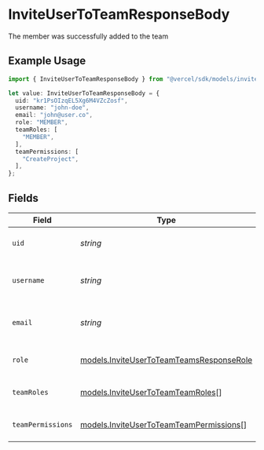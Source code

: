 # InviteUserToTeamResponseBody

The member was successfully added to the team

## Example Usage

```typescript
import { InviteUserToTeamResponseBody } from "@vercel/sdk/models/inviteusertoteamop.js";

let value: InviteUserToTeamResponseBody = {
  uid: "kr1PsOIzqEL5Xg6M4VZcZosf",
  username: "john-doe",
  email: "john@user.co",
  role: "MEMBER",
  teamRoles: [
    "MEMBER",
  ],
  teamPermissions: [
    "CreateProject",
  ],
};
```

## Fields

| Field                                                                                      | Type                                                                                       | Required                                                                                   | Description                                                                                | Example                                                                                    |
| ------------------------------------------------------------------------------------------ | ------------------------------------------------------------------------------------------ | ------------------------------------------------------------------------------------------ | ------------------------------------------------------------------------------------------ | ------------------------------------------------------------------------------------------ |
| `uid`                                                                                      | *string*                                                                                   | :heavy_check_mark:                                                                         | The ID of the invited user                                                                 | kr1PsOIzqEL5Xg6M4VZcZosf                                                                   |
| `username`                                                                                 | *string*                                                                                   | :heavy_check_mark:                                                                         | The username of the invited user                                                           | john-doe                                                                                   |
| `email`                                                                                    | *string*                                                                                   | :heavy_check_mark:                                                                         | The email of the invited user.                                                             | john@user.co                                                                               |
| `role`                                                                                     | [models.InviteUserToTeamTeamsResponseRole](../models/inviteusertoteamteamsresponserole.md) | :heavy_check_mark:                                                                         | The role used for the invitation                                                           | MEMBER                                                                                     |
| `teamRoles`                                                                                | [models.InviteUserToTeamTeamRoles](../models/inviteusertoteamteamroles.md)[]               | :heavy_minus_sign:                                                                         | The team roles of the user                                                                 | [<br/>"MEMBER"<br/>]                                                                       |
| `teamPermissions`                                                                          | [models.InviteUserToTeamTeamPermissions](../models/inviteusertoteamteampermissions.md)[]   | :heavy_minus_sign:                                                                         | The team permissions of the user                                                           | [<br/>"CreateProject"<br/>]                                                                |